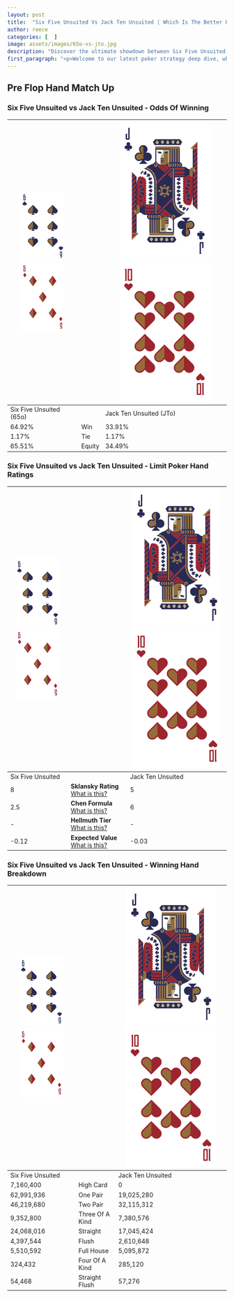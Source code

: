 ```yaml
---
layout: post
title:  "Six Five Unsuited Vs Jack Ten Unsuited | Which Is The Better Hand In Poker? A Complete Guide"
author: reece
categories: [  ]
image: assets/images/65o-vs-jto.jpg
description: "Discover the ultimate showdown between Six Five Unsuited and Jack Ten Unsuited in poker! Uncover the odds, strategies, and scenarios where one hand triumphs over the other. Get ready to up your poker game with this thrilling analysis."
first_paragraph: "<p>Welcome to our latest poker strategy deep dive, where we're pitting two distinct hands against each other in a high-stakes showdown: Six Five Unsuited vs Jack Ten Unsuited.</p><p>In the dynamic world of poker, every decision counts, and knowing which hand holds the upper hand is key to your success at the table.</p><p>In this article, we'll dissect these two hands, explore the scenarios where one dominates the other, and equip you with the knowledge to make strategic choices that can tip the odds in your favor.</p><p>Get ready to unravel the intriguing dynamics of these poker hands and elevate your game to new heights.</p>"
---
```




[comment]: # (sp0)

## Pre Flop Hand Match Up

<div class="table hand-ratings" markdown="1"> 



### Six Five Unsuited vs Jack Ten Unsuited - Odds Of Winning


    
| ![image info](assets/images/hand1/6.png) ![image info](assets/images/hand1/5o.png) |  | ![image info](assets/images/hand2/J.png) ![image info](assets/images/hand2/To.png) |
| -------- | -------- | -------- |
| Six Five Unsuited (65o) |  | Jack Ten Unsuited (JTo) |
| 64.92% | Win | 33.91% |
| 1.17% | Tie | 1.17% |
| 65.51% | Equity | 34.49% |




[comment]: # (sp1)



### Six Five Unsuited vs Jack Ten Unsuited - Limit Poker Hand Ratings


    
| ![image info](assets/images/hand1/6.png) ![image info](assets/images/hand1/5o.png) |  | ![image info](assets/images/hand2/J.png) ![image info](assets/images/hand2/To.png) |
| -------- | -------- | -------- |
| Six Five Unsuited |  | Jack Ten Unsuited |
| 8 | **Sklansky Rating** [What is this?](/sklansky-rating-explained) | 5 |
| 2.5 | **Chen Formula** [What is this?](/chen-formula-explained) | 6 |
| - | **Hellmuth Tier** [What is this?](/Hellmuth-tier-explained) | - |
| -0.12 | **Expected Value** [What is this?](/expected-value-explained) | -0.03 |




[comment]: # (sp2)



### Six Five Unsuited vs Jack Ten Unsuited - Winning Hand Breakdown


    
| ![image info](assets/images/hand1/6.png) ![image info](assets/images/hand1/5o.png) |  | ![image info](assets/images/hand2/J.png) ![image info](assets/images/hand2/To.png) |
| -------- | -------- | -------- |
| Six Five Unsuited |  | Jack Ten Unsuited |
| 7,160,400 | High Card | 0 |
| 62,991,936 | One Pair | 19,025,280 |
| 46,219,680 | Two Pair | 32,115,312 |
| 9,352,800 | Three Of A Kind | 7,380,576 |
| 24,068,016 | Straight | 17,045,424 |
| 4,397,544 | Flush | 2,610,648 |
| 5,510,592 | Full House | 5,095,872 |
| 324,432 | Four Of A Kind | 285,120 |
| 54,468 | Straight Flush | 57,276 |




[comment]: # (sp3)



</div>

[comment]: # (sp4)



[comment]: # (sp5)

